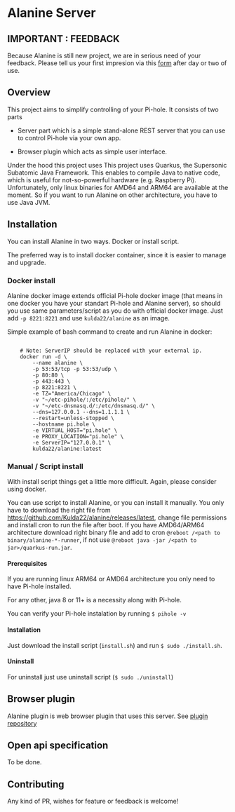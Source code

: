 # Alanine Server

## IMPORTANT : FEEDBACK

Because Alanine is still new project,  we are in serious need of your feedback. Please tell us your first impresion via this [form](https://forms.gle/AU2TKsVE4DVNAxHh6) after day or two of use.   

## Overview

This project aims to simplify controlling of your Pi-hole. It consists of two parts 
- Server part which is a simple stand-alone REST server that you can use to control Pi-hole via your own app.
 
- Browser plugin which acts as simple user interface.

Under the hood this project uses This project uses Quarkus, the Supersonic Subatomic Java Framework. This enables to compile Java to native code, which is useful for not-so-powerful hardware (e.g. Raspberry Pi). Unfortunately, only linux binaries for AMD64 and ARM64 are available at the moment. So if you want to run Alanine on other architecture, you have to use Java JVM.  


## Installation

You can install Alanine in two ways. Docker or install script.

The preferred way is to install docker container, since it is easier to manage and upgrade.

### Docker install

Alanine docker image extends official Pi-hole docker image (that means in one docker you have your standart Pi-hole and Alanine server), so should you use same parameters/script as you do with official docker image. Just add `-p 8221:8221` and use `kulda22/alanine` as an image.

Simple example of bash command to create and run Alanine in docker:

```shell script

    # Note: ServerIP should be replaced with your external ip.
    docker run -d \
        --name alanine \
        -p 53:53/tcp -p 53:53/udp \
        -p 80:80 \
        -p 443:443 \
        -p 8221:8221 \
        -e TZ="America/Chicago" \
        -v "~/etc-pihole/:/etc/pihole/" \
        -v "~/etc-dnsmasq.d/:/etc/dnsmasq.d/" \
        --dns=127.0.0.1 --dns=1.1.1.1 \
        --restart=unless-stopped \
        --hostname pi.hole \
        -e VIRTUAL_HOST="pi.hole" \
        -e PROXY_LOCATION="pi.hole" \
        -e ServerIP="127.0.0.1" \
        kulda22/alanine:latest
```

### Manual / Script install

With install script things get a little more difficult. Again, please consider using docker.

You can use script to install Alanine, or you can install it manually. You only have to download the right file from https://github.com/Kulda22/alanine/releases/latest, change file permissions and install cron to run the file after boot. If you have AMD64/ARM64 architecture download right binary file and add to cron `@reboot /<path to binary/alanine-*-runner`, if not use `@reboot java -jar /<path to jar>/quarkus-run.jar`.



#### Prerequisites 


If you are running linux ARM64 or AMD64 architecture you only need to have Pi-hole installed.

For any other, java 8 or 11+ is a necessity along with Pi-hole.

You can verify your Pi-hole instalation by running `$ pihole -v`

#### Installation

Just download the install script (`install.sh`) and run `$ sudo ./install.sh`.
#### Uninstall 

For uninstall just use uninstall script (`$ sudo ./uninstall`)


## Browser plugin 
Alanine plugin is web browser plugin that uses this server. 
See [plugin repository](https://github.com/Kulda22/alanine-plugin)

## Open api specification
To be done. 


## Contributing

Any kind of PR, wishes for feature or feedback is welcome!
